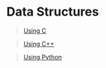 # Data Structures
> <a href="https://github.com/narayana1923/DSA/tree/master/DS%20using%20c">Using C</a>

> <a href="https://github.com/narayana1923/DSA/tree/master/DS%20using%20c%2B%2B">Using C++</a>

> <a href="https://github.com/narayana1923/DSA/tree/master/DS%20using%20python">Using Python</a>
